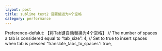 ```yaml
---
layout: post
title: sublime text2 设置缩进为4个空格
category: performance
---
```


Preference-defalut:
【将Tab键自动替换为4个空格】
// The number of spaces a tab is considered equal to
“tab_size”: 4,
// Set to true to insert spaces when tab is pressed
“translate_tabs_to_spaces”: true,